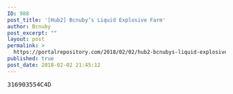 ```yaml
---
ID: 988
post_title: '[Hub2] Bcnuby’s Liquid Explosive Farm'
author: Bcnuby
post_excerpt: ""
layout: post
permalink: >
  https://portalrepository.com/2018/02/02/hub2-bcnubys-liquid-explosive-farm/
published: true
post_date: 2018-02-02 21:45:12
---
```

<pre>316903554C4D</pre>
